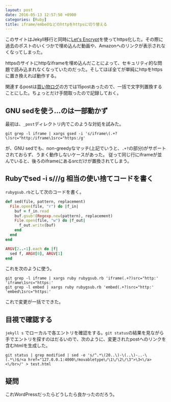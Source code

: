 ```yaml
---
layout: post
date: 2016-05-13 12:57:50 +0900
categories: [Ruby]
title: iframe/embedなどのhttpをhttpsに切り替える
---
```


このサイトはJekyll移行と同時に[Let's Encrypt](https://letsencrypt.org)を使ってhttps化した。その際に過去のポストのいくつかで埋め込んだ動画や、Amazonへのリンクが表示されなくなってしまった。

httpsのサイトにhttpなiframeを埋め込んだことによって、セキュリティ的な問題で読み込まれなくなっていたのだった。そしてほぼ全てが単純にhttpをhttpsに置き換えれば動作する。

関連するpostは[買い物ログ](/movabletype)の方では15postあったので、一括で文字列置換することにした。ちょっとだけ手間取ったので記録しておく。

## GNU sedを使う…のは一部動かず

最初は、`_post`ディレクトリ内でこのような対処を試みた。

```
git grep -l iframe | xargs gsed -i 's/iframe\(.+?\)src="http:/iframe\1src="https:/g' 
```

が、GNU sedでも、non-greedyなマッチ(上記でいうと、`.+?`の部分)がサポートされておらず、うまく動作しないケースがあった。
従って同じ行にiframeが並んでいると、後ろのiframeにあるsrcだけが置換されてしまう。

## Rubyでsed -i s///g 相当の使い捨てコードを書く

`rubygsub.rb`として次のコードを書く。

``` ruby
def sed(file, pattern, replacement)
  File.open(file, "r") do |f_in|
    buf = f_in.read
    buf.gsub!(Regexp.new(pattern), replacement)
    File.open(file, "w") do |f_out|
      f_out.write(buf)
    end
  end
end

ARGV[2..-1].each do |f|
  sed f, ARGV[0], ARGV[1]
end
```

これを次のように使う。

```
git grep -l iframe | xargs ruby rubygsub.rb 'iframe(.+?)src="http:' 'iframe\1src="https:'
git grep -l embed | xargs ruby rubygsub.rb 'embed(.+?)src="http:' 'embed\1src="https:' 
```

これで変更が一括でできた。

## 目視で確認する

`jekyll s` でローカルで各エントリを確認をする。`git status`の結果を見ながら手でエントリを探すのはだるいので、次のように、変更されたpostへのリンクを含むhtmlを生成した。

```
git status | grep modified | sed -e 's/^.*\(20..\)-\(..\)-..-\(.*\)$/<a href="127.0.0.1:4000\/movabletype\/\1\/\2\/\3">\3<\/a><\/br>/' > test.html
```

## 疑問

これWordPressだったらどうしたら良かったのだろう。

